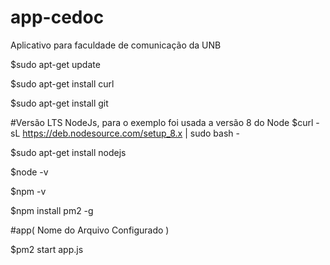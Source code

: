 # app-cedoc
Aplicativo para faculdade de comunicação da UNB

$sudo apt-get update

$sudo apt-get install curl

$sudo apt-get install git

#Versão LTS NodeJs, para o exemplo foi usada a versão 8 do Node
$curl -sL https://deb.nodesource.com/setup_8.x | sudo bash -

$sudo apt-get install nodejs

$node -v

$npm -v

$npm install pm2 -g

#app( Nome do Arquivo Configurado )

$pm2 start app.js
